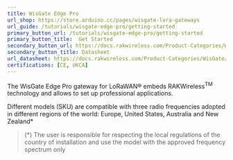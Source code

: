```yaml
---
title: WisGate Edge Pro
url_shop: https://store.arduino.cc/pages/wisgate-lora-gateways
url_guide: /tutorials/wisgate-edge-pro/getting-started
primary_button_url: /tutorials/wisgate-edge-pro/getting-started
primary_button_title:  Get Started
secondary_button_url: https://docs.rakwireless.com/Product-Categories/WisGate/RAK7289/Datasheet
secondary_button_title: Datasheet
url_datasheet: https://docs.rakwireless.com/Product-Categories/WisGate/RAK7289/Datasheet
certifications: [CE, UKCA]
---
```


The WisGate Edge Pro gateway for LoRaWAN® embeds RAKWireless<sup>TM</sup> technology and allows to set up professional applications.

Different models (SKU) are compatible with three radio frequencies adopted in different regions of the world: Europe, United States, Australia and New Zealand*

>(*) The user is responsible for respecting the local regulations of the country of installation and use the model with the approved frequency spectrum only
